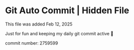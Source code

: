 # Git Auto Commit | Hidden File

This file was added Feb 12, 2025

Just for fun and keeping my daily git commit active 🤪

commit number: 2759599
